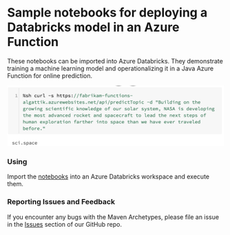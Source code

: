# Sample notebooks for deploying a Databricks model in an Azure Function

These notebooks can be imported into Azure Databricks. They demonstrate training a machine learning model and operationalizing it in a Java Azure Function for online prediction.

![Calling Azure Function with curl](docs/predict.png?raw=true)

### Using
Import the [notebooks](https://algattik.github.io/databricks-azure-functions-scoring/notebooks) into an Azure Databricks workspace and execute them.

### Reporting Issues and Feedback
If you encounter any bugs with the Maven Archetypes, please file an issue in the [Issues](https://github.com/algattik/databricks-azure-functions-scoring/issues) section of our GitHub repo.

